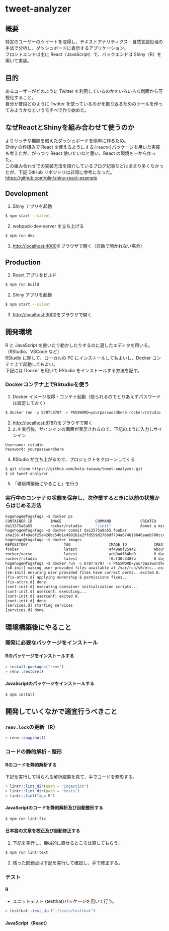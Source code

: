 # tweet-analyzer
## 概要
特定のユーザーのツイートを取得し、テキストアナリティクス・自然言語処理の手法で分析し、ダッシュボードに表示するアプリケーション。\
フロントエンドは主に React（JavaScript）で、バックエンドは Shiny（R）を用いて実装。

## 目的
あるユーザーがどのように Twitter を利用しているのかをいろいろな側面から可視化すること。\
自分が普段どのように Twitter を使っているのかを振り返るためのツールを作ってみようかなというモチベで作り始めた。

## なぜReactとShinyを組み合わせて使うのか
よりリッチな機能を備えたダッシュボードを簡単に作るため。\
Shiny の枠組みで React を使えるようにする`{reactR}`パッケージを用いた実装も考えたが、がっつり React 使いたいなと思い、React の環境を一から作った。\
この組み合わせでの実装方法を紹介しているブログ記事などはあまり多くなかったが、下記 GitHub リポジトリは非常に参考になった。\
https://github.com/glin/shiny-react-example

## Development
1. Shiny アプリを起動
```bash
$ npm start --silent
```
2. webpack-dev-server を立ち上げる
```bash
$ npm run dev
```
3. [http://localhost:4000](http://localhost:4000)をブラウザで開く（自動で開かれない場合）

## Production
1. React アプリをビルド
```bash
$ npm run build
```
2. Shiny アプリを起動
```bash
$ npm start --silent
```
3. [http://localhost:3000](http://localhost:3000)をブラウザで開く

## 開発環境
R と JavaScript を書いたり動かしたりするのに適したエディタを用いる。（RStudio、VSCode など）\
RStudio に関して、ローカルの PC にインストールしてもよいし、Docker コンテナ上で起動してもよい。\
下記には Docker を用いて RStudio をインストールする方法を記す。

### Dockerコンテナ上でRStudioを使う
1. Docker イメージ取得・コンテナ起動（怒られるのでとりあえずパスワードは設定しておく）
```bash
$ docker run -p 8787:8787 -e PASSWORD=yourpasswordhere rocker/rstudio
```
2. [http://localhost:8787/](http://localhost:8787/)をブラウザで開く
3. `2.`を実行後、サインインの画面が表示されるので、下記のように入力しサインイン
```
Username: rstudio
Password: yourpasswordhere
```
4. RStudio が立ち上がるので、プロジェクトをクローンしてくる
```bash
$ git clone https://github.com/kota-tozawa/tweet-analyzer.git
$ cd tweet-analyzer
```
5. 「環境構築後にやること」を行う

### 実行中のコンテナの状態を保存し、次作業するときに以前の状態からはじめる方法
```bash
hogehoge@fugafuga ~$ docker ps
CONTAINER ID        IMAGE               COMMAND             CREATED              STATUS              PORTS                    NAMES
da13575a8a55        rocker/rstudio      "/init"             About a minute ago   Up About a minute   0.0.0.0:8787->8787/tcp   interesting_williams
hogehoge@fugafuga ~$ docker commit da13575a8a55 foobar
sha256:4f49a8f25a428bc54b1c4902b1e2ffd559d276bdf734a674819046aaeb700cc4
hogehoge@fugafuga ~$ docker images
REPOSITORY                TAG                 IMAGE ID            CREATED              SIZE
foobar                    latest              4f49a8f25a42        About a minute ago   1.9GB
rocker/verse              latest              acb9adf64bd9        8 days ago           3.62GB
rocker/rstudio            latest              f6cf30c3483b        8 days ago           1.9GB
hogehoge@fugafuga ~$ docker run -p 8787:8787 -e PASSWORD=yourpasswordhere foobar
[s6-init] making user provided files available at /var/run/s6/etc...exited 0.
[s6-init] ensuring user provided files have correct perms...exited 0.
[fix-attrs.d] applying ownership & permissions fixes...
[fix-attrs.d] done.
[cont-init.d] executing container initialization scripts...
[cont-init.d] userconf: executing...
[cont-init.d] userconf: exited 0.
[cont-init.d] done.
[services.d] starting services
[services.d] done.
```

## 環境構築後にやること

### 開発に必要なパッケージをインストール

#### Rのパッケージをインストールする
```R
> install.packages("renv")
> renv::restore()
```

#### JavaScriptのパッケージをインストールする
```bash
$ npm install
```

## 開発していくなかで適宜行うべきこと

### `renv.lock`の更新（R）
```R
> renv::snapshot()
```

### コードの静的解析・整形

#### Rのコードを静的解析する
下記を実行して得られる解析結果を見て、手でコードを整形する。
```R
> lintr::lint_dir(path = "ingestion")
> lintr::lint_dir(path = "tests")
> lintr::lint("app.R")
```

#### JavaScriptのコードを静的解析及び自動整形する
```bash
$ npm run lint-fix
```

#### 日本語の文章を校正及び自動修正する
1. 下記を実行し、機械的に直せるところは直してもらう。
```bash
$ npm run lint-text
```
2. 残った問題点は下記を実行して確認し、手で修正する。
### テスト

#### R
- ユニットテスト
{testthat}パッケージを用いて行う。
```R
> testthat::test_dir("./tests/testthat")
```

#### JavaScript（React）
